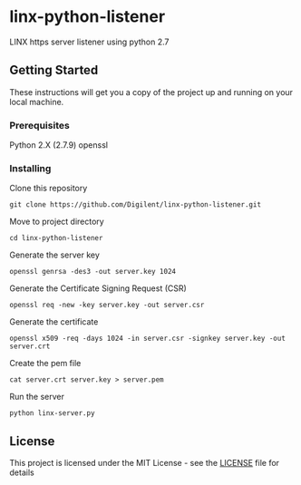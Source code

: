 # linx-python-listener

LINX https server listener using python 2.7

## Getting Started

These instructions will get you a copy of the project up and running on your local machine.

### Prerequisites

Python 2.X (2.7.9)
openssl

### Installing

Clone this repository

```
git clone https://github.com/Digilent/linx-python-listener.git
```

Move to project directory

```
cd linx-python-listener
```

Generate the server key

```
openssl genrsa -des3 -out server.key 1024
```

Generate the Certificate Signing Request (CSR)

```
openssl req -new -key server.key -out server.csr
```

Generate the certificate

```
openssl x509 -req -days 1024 -in server.csr -signkey server.key -out server.crt
```

Create the pem file

```
cat server.crt server.key > server.pem
```

Run the server

```
python linx-server.py
```

## License

This project is licensed under the MIT License - see the [LICENSE](LICENSE) file for details